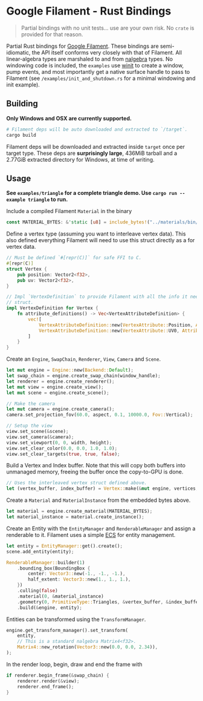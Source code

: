 # Google Filament - Rust Bindings

> Partial bindings with no unit tests... use are your own risk. No `crate` is
> provided for that reason.

Partial Rust bindings for [Google Filament](https://github.com/google/filament).
These bindings are semi-idiomatic, the API itself conforms very closely with
that of Filament. All linear-algebra types are marshaled to and from
[nalgebra](https://www.nalgebra.org/) types. No windowing code is included, the
`examples` use [winit](https://docs.rs/winit/0.20.0-alpha3/winit/) to create a
window, pump events, and most importantly get a native surface handle to pass to
Filament (see `/examples/init_and_shutdown.rs` for a minimal windowing and init
example).

## Building

**Only Windows and OSX are currently supported.**

```sh
# Filament deps will be auto downloaded and extracted to `/target`.
cargo build
```

Filament deps will be downloaded and extracted inside `target` once per target
type. These deps are **surprisingly large**, 436MiB tarball and a 2.77GiB
extracted directory for Windows, at time of writing.

## Usage

**See `examples/triangle` for a complete triangle demo. Use
`cargo run --example triangle` to run.**

Include a compiled Filament `Material` in the binary

```rust
const MATERIAL_BYTES: &'static [u8] = include_bytes!("../materials/bin/color_unlit.filamat");
```

Define a vertex type (assuming you want to interleave vertex data). This also
defined everything Filament will need to use this struct directly as a for
vertex data.

```rust
// Must be defined `#[repr(C)]` for safe FFI to C.
#[repr(C)]
struct Vertex {
    pub position: Vector2<f32>,
    pub uv: Vector2<f32>,
}

// Impl `VertexDefinition` to provide Filament with all the info it needs to build `VertexBuffer`s from Vectors of this
// struct.
impl VertexDefinition for Vertex {
    fn attribute_definitions() -> Vec<VertexAttributeDefinition> {
        vec![
            VertexAttributeDefinition::new(VertexAttribute::Position, AttributeType::Float2, false),
            VertexAttributeDefinition::new(VertexAttribute::UV0, AttributeType::Float2, false),
        ]
    }
}
```

Create an `Engine`, `SwapChain`, `Renderer`, `View`, `Camera` and `Scene`.

```rust
let mut engine = Engine::new(Backend::Default);
let swap_chain = engine.create_swap_chain(window_handle);
let renderer = engine.create_renderer();
let mut view = engine.create_view();
let mut scene = engine.create_scene();

// Make the camera
let mut camera = engine.create_camera();
camera.set_projection_fov(60.0, aspect, 0.1, 10000.0, Fov::Vertical);

// Setup the view
view.set_scene(&scene);
view.set_camera(&camera);
view.set_viewport(0, 0, width, height);
view.set_clear_color(0.0, 0.0, 1.0, 1.0);
view.set_clear_targets(true, true, false);
```

Build a Vertex and Index buffer. Note that this will copy both buffers into
unmanaged memory, freeing the buffer once the copy-to-GPU is done.

```rust
// Uses the interleaved vertex struct defined above.
let (vertex_buffer, index_buffer) = Vertex::make(&mut engine, vertices, indices);
```

Create a `Material` and `MaterialInstance` from the embedded bytes above.

```rust
let material = engine.create_material(MATERIAL_BYTES);
let material_instance = material.create_instance();
```

Create an Entity with the `EntityManager` and `RenderableManager` and assign a
renderable to it. Filament uses a simple
[ECS](https://en.wikipedia.org/wiki/Entity_component_system) for entity
management.

```rust
let entity = EntityManager::get().create();
scene.add_entity(entity);

RenderableManager::builder(1)
    .bounding_box(BoundingBox {
        center: Vector3::new(-1., -1., -1.),
        half_extent: Vector3::new(1., 1., 1.),
    })
    .culling(false)
    .material(0, &material_instance)
    .geometry(0, PrimitiveType::Triangles, &vertex_buffer, &index_buffer)
    .build(&engine, entity);
```

Entities can be transformed using the `TransformManager`.

```rust
engine.get_transform_manager().set_transform(
    entity,
    // This is a standard nalgebra Matrix4<f32>.
    Matrix4::new_rotation(Vector3::new(0.0, 0.0, 2.34)),
);
```

In the render loop, begin, draw and end the frame with

```rust
if renderer.begin_frame(&swap_chain) {
    renderer.render(&view);
    renderer.end_frame();
}
```
